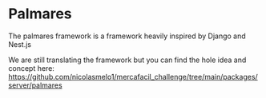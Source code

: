 # Palmares
The palmares framework is a framework heavily inspired by Django and Nest.js

We are still translating the framework but you can find the hole idea and concept here: 
https://github.com/nicolasmelo1/mercafacil_challenge/tree/main/packages/server/palmares
